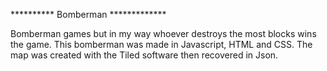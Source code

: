 ********** Bomberman *************

Bomberman games but in my way whoever destroys the most blocks wins the game.
This bomberman was made in Javascript, HTML and CSS.
The map was created with the Tiled software then recovered in Json.
